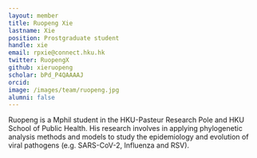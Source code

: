 ```yaml
---
layout: member
title: Ruopeng Xie
lastname: Xie
position: Prostgraduate student
handle: xie
email: rpxie@connect.hku.hk
twitter: RuopengX
github: xieruopeng
scholar: bPd_P4QAAAAJ
orcid: 
image: /images/team/ruopeng.jpg 
alumni: false
---
```


Ruopeng is a Mphil student in the HKU-Pasteur Research Pole and HKU School of Public Health. His research involves in applying phylogenetic analysis methods and models to study the epidemiology and evolution of viral pathogens (e.g. SARS-CoV-2, Influenza and RSV).
